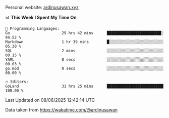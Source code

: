 Personal website: [ardinusawan.xyz](https://ardinusawan.xyz)

<!--START_SECTION:waka-->
📊 **This Week I Spent My Time On** 

```text
💬 Programming Languages: 
Go                       29 hrs 42 mins      ████████████████████████░   94.52 % 
Markdown                 1 hr 39 mins        █░░░░░░░░░░░░░░░░░░░░░░░░   05.30 % 
SQL                      2 mins              ░░░░░░░░░░░░░░░░░░░░░░░░░   00.15 % 
YAML                     0 secs              ░░░░░░░░░░░░░░░░░░░░░░░░░   00.03 % 
go.mod                   0 secs              ░░░░░░░░░░░░░░░░░░░░░░░░░   00.00 % 

🔥 Editors: 
GoLand                   31 hrs 25 mins      █████████████████████████   100.00 % 
```


 Last Updated on 08/06/2025 12:42:14 UTC
<!--END_SECTION:waka-->
Data taken from https://wakatime.com/@ardinusawan
